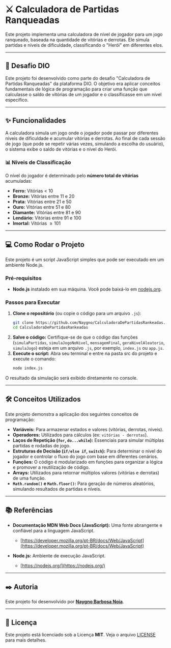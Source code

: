 # ⚔️ Calculadora de Partidas Ranqueadas

Este projeto implementa uma calculadora de nível de jogador para um jogo ranqueado, baseada na quantidade de vitórias e derrotas. Ele simula partidas e níveis de dificuldade, classificando o "Herói" em diferentes elos.

-----

## 🚀 Desafio DIO

Este projeto foi desenvolvido como parte do desafio "Calculadora de Partidas Ranqueadas" da plataforma DIO. O objetivo era aplicar conceitos fundamentais de lógica de programação para criar uma função que calculasse o saldo de vitórias de um jogador e o classificasse em um nível específico.

-----

## ✨ Funcionalidades

A calculadora simula um jogo onde o jogador pode passar por diferentes níveis de dificuldade e acumular vitórias e derrotas. Ao final de cada sessão de jogo (que pode se repetir várias vezes, simulando a escolha do usuário), o sistema exibe o saldo de vitórias e o nível do Herói.

### 📊 Níveis de Classificação

O nível do jogador é determinado pelo **número total de vitórias** acumuladas:

  * **Ferro:** Vitórias < 10  
  * **Bronze:** Vitórias entre 11 e 20 
  * **Prata:** Vitórias entre 21 e 50
  * **Ouro:** Vitórias entre 51 e 80
  * **Diamante:** Vitórias entre 81 e 90
  * **Lendário:** Vitórias entre 91 e 100
  * **Imortal:** Vitórias $\ge 101$

-----

## 💻 Como Rodar o Projeto

Este projeto é um script JavaScript simples que pode ser executado em um ambiente Node.js.

### Pré-requisitos

  * **Node.js** instalado em sua máquina. Você pode baixá-lo em [nodejs.org](https://nodejs.org/).

### Passos para Executar

1.  **Clone o repositório** (ou copie o código para um arquivo `.js`):
    ```bash
    git clone https://github.com/Naygno/CalculadoraDePartidasRankeadas.git
    cd CalculadoraDePartidasRankeadas
    ```
2.  **Salve o código:** Certifique-se de que o código das funções (`simulaPartidas`, `simulaJogoNoNivel`, `mensagemFinal`, `geraNivelAleatorio`, `simulaJogo`) esteja em um arquivo `.js`, por exemplo, `index.js` ou `app.js`.
3.  **Execute o script:** Abra seu terminal e entre na pasta src do projeto e execute o comando:
    ```bash
    node index.js
    ```

O resultado da simulação será exibido diretamente no console.

-----

## 🛠️ Conceitos Utilizados

Este projeto demonstra a aplicação dos seguintes conceitos de programação:

  * **Variáveis:** Para armazenar estados e valores (vitórias, derrotas, níveis).
  * **Operadores:** Utilizados para cálculos (ex: `vitórias - derrotas`).
  * **Laços de Repetição (`for`, `do...while`):** Essenciais para simular múltiplas partidas e rodadas de jogo.
  * **Estruturas de Decisão (`if/else if`, `switch`):** Para determinar o nível do jogador e controlar o fluxo do jogo com base em diferentes cenários.
  * **Funções:** O código é modularizado em funções para organizar a lógica e promover a reutilização de código.
  * **Arrays:** Utilizados para retornar múltiplos valores (vitórias e derrotas) de uma função.
  * **`Math.random()` e `Math.floor()`:** Para geração de números aleatórios, simulando resultados de partidas e níveis.

-----

## 📚 Referências

  * **Documentação MDN Web Docs (JavaScript):** Uma fonte abrangente e confiável para a linguagem JavaScript.
      * [https://developer.mozilla.org/pt-BR/docs/Web/JavaScript](https://developer.mozilla.org/pt-BR/docs/Web/JavaScript)

  * **Node.js:** Ambiente de execução JavaScript.
      * [https://nodejs.org/](https://nodejs.org/)

-----

## ✒️ Autoria

Este projeto foi desenvolvido por **[Naygno Barbosa Noia](https://github.com/Naygno)**.

-----

## 📜 Licença

Este projeto está licenciado sob a Licença **MIT**. Veja o arquivo [LICENSE](https://www.google.com/search?q=LICENSE) para mais detalhes.